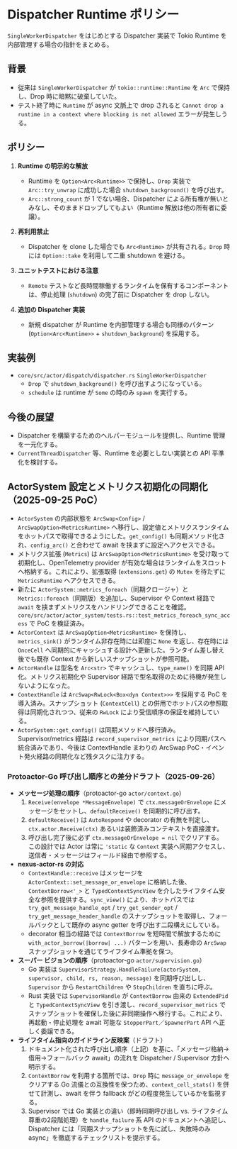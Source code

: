 # Dispatcher Runtime ポリシー

`SingleWorkerDispatcher` をはじめとする Dispatcher 実装で Tokio Runtime を内部管理する場合の指針をまとめる。

## 背景
- 従来は `SingleWorkerDispatcher` が `tokio::runtime::Runtime` を `Arc` で保持し、Drop 時に暗黙に破棄していた。
- テスト終了時に `Runtime` が async 文脈上で drop されると `Cannot drop a runtime in a context where blocking is not allowed` エラーが発生しうる。

## ポリシー
1. **Runtime の明示的な解放**
   - Runtime を `Option<Arc<Runtime>>` で保持し、`Drop` 実装で `Arc::try_unwrap` に成功した場合 `shutdown_background()` を呼び出す。
   - `Arc::strong_count` が 1 でない場合、Dispatcher による所有権が無いとみなし、そのままドロップしてもよい（Runtime 解放は他の所有者に委譲）。

2. **再利用禁止**
   - Dispatcher を clone した場合でも `Arc<Runtime>` が共有される。`Drop` 時には `Option::take` を利用して二重 shutdown を避ける。

3. **ユニットテストにおける注意**
   - `Remote` テストなど長時間稼働するランタイムを保有するコンポーネントは、停止処理 (`shutdown`) の完了前に Dispatcher を drop しない。

4. **追加の Dispatcher 実装**
   - 新規 dispatcher が Runtime を内部管理する場合も同様のパターン (`Option<Arc<Runtime>>` + `shutdown_background`) を採用する。

## 実装例
- `core/src/actor/dispatch/dispatcher.rs` `SingleWorkerDispatcher`
  - `Drop` で `shutdown_background()` を呼び出すようになっている。
  - `schedule` は runtime が `Some` の時のみ `spawn` を実行する。

## 今後の展望
- Dispatcher を構築するためのヘルパーモジュールを提供し、Runtime 管理を一元化する。
- `CurrentThreadDispatcher` 等、Runtime を必要としない実装との API 平準化を検討する。

## ActorSystem 設定とメトリクス初期化の同期化（2025-09-25 PoC）
- `ActorSystem` の内部状態を `ArcSwap<Config>` / `ArcSwapOption<MetricsRuntime>` へ移行し、設定値とメトリクスランタイムをホットパスで取得できるようにした。`get_config()` も同期メソッド化され、`config_arc()` と合わせて await を挟まずに設定へアクセスできる。
- メトリクス拡張 (`Metrics`) は `ArcSwapOption<MetricsRuntime>` を受け取って初期化し、OpenTelemetry provider が有効な場合はランタイムをスロットへ格納する。これにより、拡張取得 (`extensions.get`) の `Mutex` を待たずに `MetricsRuntime` へアクセスできる。
- 新たに `ActorSystem::metrics_foreach`（同期クロージャ）と `Metrics::foreach`（同期版）を追加し、Supervisor や Context 経路で `await` を挟まずメトリクスをハンドリングできることを確認。`core/src/actor/actor_system/tests.rs::test_metrics_foreach_sync_access` で PoC を検証済み。
- `ActorContext` は `ArcSwapOption<MetricsRuntime>` を保持し、`metrics_sink()` がランタイム非存在時には即座に `None` を返し、存在時には `OnceCell` へ同期的にキャッシュする設計へ更新した。ランタイム差し替え後でも既存 Context から新しいスナップショットが参照可能。
- `ActorHandle` は型名を `Arc<str>` でキャッシュし、`type_name()` を同期 API 化。メトリクス初期化や Supervisor 経路で型名取得のために待機が発生しないようになった。
- `ContextHandle` は `ArcSwap<RwLock<Box<dyn Context>>>` を採用する PoC を導入済み。スナップショット (`ContextCell`) との併用でホットパスの参照取得は同期化されつつ、従来の `RwLock` により受信順序の保証を維持している。
- `ActorSystem::get_config()` は同期メソッドへ移行済み。Supervisor/metrics 経路は `record_supervisor_metrics` により同期パスへ統合済みであり、今後は ContextHandle まわりの ArcSwap PoC・イベント発火経路の同期化など残タスクに注力する。

### Protoactor-Go 呼び出し順序との差分ドラフト（2025-09-26）
- **メッセージ処理の順序**（protoactor-go `actor/context.go`）
  1. `Receive(envelope *MessageEnvelope)` で `ctx.messageOrEnvelope` にメッセージをセットし、`defaultReceive()` を同期的に呼び出す。
  2. `defaultReceive()` は `AutoRespond` や decorator の有無を判定し、`ctx.actor.Receive(ctx)` あるいは装飾済みコンテキストを直接渡す。
  3. 呼び出し完了後に必ず `ctx.messageOrEnvelope = nil` でクリアする。
  この設計では Actor は常に `'static` な `Context` 実装へ同期アクセスし、送信者・メッセージはフィールド経由で参照する。
- **nexus-actor-rs の対応**
  - `ContextHandle::receive` はメッセージを `ActorContext::set_message_or_envelope` に格納した後、`ContextBorrow<'_>` と `TypedContextSyncView` を介したライフタイム安全な参照を提供する。`sync_view()` により、ホットパスでは `try_get_message_handle_opt` / `try_get_sender_opt` / `try_get_message_header_handle` のスナップショットを取得し、フォールバックとして既存の async getter を呼び出す二段構えにしている。
  - decorator 相当の経路では `ContextBorrow` を短時間で解放するために `with_actor_borrow(|borrow| ...)` パターンを用い、長寿命の `ArcSwap` スナップショットを通じてライフタイム準拠を保つ。
- **スーパー ビジョンの順序**（protoactor-go `actor/supervision.go`）
  - Go 実装は `SupervisorStrategy.HandleFailure(actorSystem, supervisor, child, rs, reason, message)` を同期呼び出しし、`Supervisor` から `RestartChildren` や `StopChildren` を直ちに呼ぶ。
  - Rust 実装では `SupervisorHandle` が `ContextBorrow` 由来の `ExtendedPid` と `TypedContextSyncView` を引き渡し、`record_supervisor_metrics` でスナップショットを確保した後に非同期操作へ移行する。これにより、再起動・停止処理を await 可能な `StopperPart`／`SpawnerPart` API へ正しく委譲できる。
- **ライフタイム指向のガイドライン反映案**（ドラフト）
  1. ドキュメント化された呼び出し順序（上記）を基に、「メッセージ格納→借用→フォールバック await」の流れを Dispatcher / Supervisor 方針へ明示する。
  2. `ContextBorrow` を利用する箇所では、`Drop` 時に `message_or_envelope` をクリアする Go 流儀との互換性を保つため、`context_cell_stats()` を併せて計測し、await を伴う fallback がどの程度発生しているかを監視する。
  3. Supervisor では Go 実装との違い（即時同期呼び出し vs. ライフタイム尊重の2段階処理）を `handle_failure` 系 API のドキュメントへ追記し、Dispatcher には「同期スナップショットを先に試し、失敗時のみ async」を徹底するチェックリストを提示する。
